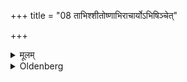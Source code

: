 +++
title = "08 ताभिश्शीतोष्णाभिराचार्योऽभिषिञ्चेत्"

+++

<details><summary>मूलम्</summary>

ताभिश्शीतोष्णाभिराचार्योऽभिषिञ्चेत् ८
</details>

<details><summary>Oldenberg</summary>

9. With that water, which must be lukewarm, the teacher should besprinkle (the student).
</details>
